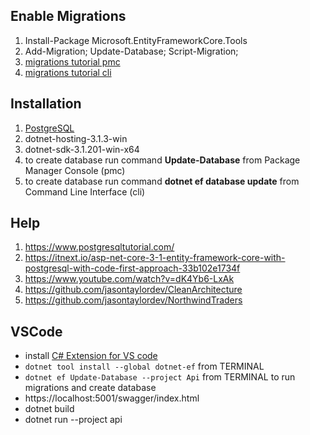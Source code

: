 ## Enable Migrations

1. Install-Package Microsoft.EntityFrameworkCore.Tools
2. Add-Migration; Update-Database; Script-Migration;
3. [migrations tutorial pmc](https://www.learnentityframeworkcore.com/migrations/commands/pmc-commands) 
4. [migrations tutorial cli](https://www.learnentityframeworkcore.com/migrations/commands/cli-commands)

## Installation

1. [PostgreSQL](https://www.enterprisedb.com/downloads/postgres-postgresql-downloads)
2. dotnet-hosting-3.1.3-win
3. dotnet-sdk-3.1.201-win-x64
4. to create database run command **Update-Database** from Package Manager Console (pmc)
5. to create database run command **dotnet ef database update** from Command Line Interface (cli)

## Help

1. https://www.postgresqltutorial.com/
2. https://itnext.io/asp-net-core-3-1-entity-framework-core-with-postgresql-with-code-first-approach-33b102e1734f
3. https://www.youtube.com/watch?v=dK4Yb6-LxAk
4. https://github.com/jasontaylordev/CleanArchitecture
5. https://github.com/jasontaylordev/NorthwindTraders

## VSCode
- install [C# Extension for VS code](https://marketplace.visualstudio.com/items?itemName=ms-dotnettools.csharp)
- `dotnet tool install --global dotnet-ef` from TERMINAL
- `dotnet ef Update-Database --project Api` from TERMINAL to run migrations and create database
- https://localhost:5001/swagger/index.html
- dotnet build
- dotnet run --project api
